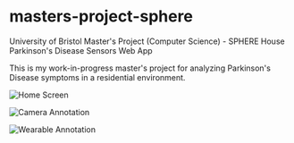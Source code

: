 # masters-project-sphere
University of Bristol Master's Project (Computer Science) - SPHERE House Parkinson's Disease Sensors Web App

This is my work-in-progress master's project for analyzing Parkinson's Disease symptoms in a residential environment.

![Home Screen](https://i.imgur.com/bJiVRM3.png)

![Camera Annotation](https://i.imgur.com/sewu94n.png)

![Wearable Annotation](https://i.imgur.com/EFfJqw1.png)
